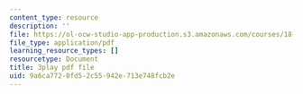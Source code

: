```yaml
---
content_type: resource
description: ''
file: https://ol-ocw-studio-app-production.s3.amazonaws.com/courses/18-03sc-differential-equations-fall-2011/9a6ca7720fd52c55942e713e748fcb2e_2IBWxERRjvM.pdf
file_type: application/pdf
learning_resource_types: []
resourcetype: Document
title: 3play pdf file
uid: 9a6ca772-0fd5-2c55-942e-713e748fcb2e
---
```

